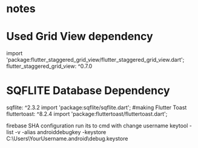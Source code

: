 # notes

# Used Grid View dependency
import 'package:flutter_staggered_grid_view/flutter_staggered_grid_view.dart';
flutter_staggered_grid_view: ^0.7.0

# SQFLITE Database Dependency
sqflite: ^2.3.2
import 'package:sqflite/sqflite.dart';
#making Flutter Toast
fluttertoast: ^8.2.4
import 'package:fluttertoast/fluttertoast.dart';

firebase SHA configuration run its to cmd with change username
keytool -list -v -alias androiddebugkey -keystore C:\Users\YourUsername\.android\debug.keystore
